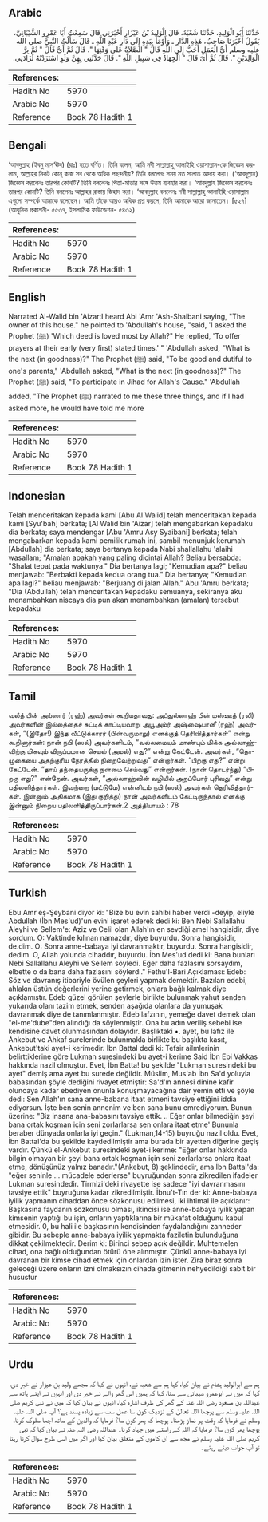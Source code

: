 ## Arabic


<div dir="rtl" lang="ar" style={{fontSize:'larger',backgroundColor:'#f8f9fa',padding:20}}>
حَدَّثَنَا أَبُو الْوَلِيدِ، حَدَّثَنَا شُعْبَةُ، قَالَ الْوَلِيدُ بْنُ عَيْزَارٍ أَخْبَرَنِي قَالَ سَمِعْتُ أَبَا عَمْرٍو الشَّيْبَانِيَّ، يَقُولُ أَخْبَرَنَا صَاحِبُ، هَذِهِ الدَّارِ ـ وَأَوْمَأَ بِيَدِهِ إِلَى دَارِ عَبْدِ اللَّهِ ـ قَالَ سَأَلْتُ النَّبِيَّ صلى الله عليه وسلم أَىُّ الْعَمَلِ أَحَبُّ إِلَى اللَّهِ قَالَ ‏"‏ الصَّلاَةُ عَلَى وَقْتِهَا ‏"‏‏.‏ قَالَ ثُمَّ أَىُّ قَالَ ‏"‏ ثُمَّ بِرُّ الْوَالِدَيْنِ ‏"‏‏.‏ قَالَ ثُمَّ أَىّ قَالَ ‏"‏ الْجِهَادُ فِي سَبِيلِ اللَّهِ ‏"‏‏.‏ قَالَ حَدَّثَنِي بِهِنَّ وَلَوِ اسْتَزَدْتُهُ لَزَادَنِي‏.‏
</div>
<div style={{backgroundColor:'#f8f9fa',padding:20, marginBottom: 10}}><table> <thead> <tr> <th>References:</th> <th></th> </tr> </thead> <tbody><tr><td>Hadith No</td><td>5970</td></tr><tr><td>Arabic No</td><td>5970</td></tr><tr><td>Reference</td><td>Book 78 Hadith 1</td></tr></tbody></table></div>

## Bengali


<div dir="ltr" lang="bn" style={{fontSize:'larger',backgroundColor:'#f8f9fa',padding:20}}>
‘আবদুল্লাহ (ইবনু মাস‘ঊদ) (রাঃ) হতে বর্ণিত। তিনি বলেন, আমি নবী সাল্লাল্লাহু আলাইহি ওয়াসাল্লাম-কে জিজ্ঞেস করলাম, আল্লাহর নিকট কোন্ কাজ সব থেকে অধিক পছন্দনীয়? তিনি বললেনঃ সময় মত সালাত আদায় করা। (‘আবদুল্লাহ) জিজ্ঞেস করলেনঃ তারপর কোনটি? তিনি বললেনঃ পিতা-মাতার সঙ্গে উত্তম ব্যবহার করা। ‘আবদুল্লাহ জিজ্ঞেস করলেনঃ তারপর কোনটি? তিনি বললেনঃ আল্লাহর রাস্তায় জিহাদ করা। ‘আবদুল্লাহ বললেনঃ নবী সাল্লাল্লাহু আলাইহি ওয়াসাল্লাম এগুলো সম্পর্কে আমাকে বলেছেন। আমি তাঁকে আরও অধিক প্রশ্ন করলে, তিনি আমাকে আরো জানাতেন। [৫২৭] (আধুনিক প্রকাশনী- ৫৫৩৭, ইসলামিক ফাউন্ডেশন- ৫৪৩২)
</div>
<div style={{backgroundColor:'#f8f9fa',padding:20, marginBottom: 10}}><table> <thead> <tr> <th>References:</th> <th></th> </tr> </thead> <tbody><tr><td>Hadith No</td><td>5970</td></tr><tr><td>Arabic No</td><td>5970</td></tr><tr><td>Reference</td><td>Book 78 Hadith 1</td></tr></tbody></table></div>

## English


<div dir="ltr" lang="en" style={{fontSize:'larger',backgroundColor:'#f8f9fa',padding:20}}>
Narrated Al-Walid bin 'Aizar:I heard Abi 'Amr 'Ash-Shaibani saying, "The owner of this house." he pointed to 'Abdullah's house, "said, 'I asked the Prophet (ﷺ) 'Which deed is loved most by Allah?" He replied, 'To offer prayers at their early (very first) stated times.' " 'Abdullah asked, "What is the next (in goodness)?" The Prophet (ﷺ) said, "To be good and dutiful to one's parents," 'Abdullah asked, "What is the next (in goodness)?" The Prophet (ﷺ) said, "To participate in Jihad for Allah's Cause." 'Abdullah added, "The Prophet (ﷺ) narrated to me these three things, and if I had asked more, he would have told me more
</div>
<div style={{backgroundColor:'#f8f9fa',padding:20, marginBottom: 10}}><table> <thead> <tr> <th>References:</th> <th></th> </tr> </thead> <tbody><tr><td>Hadith No</td><td>5970</td></tr><tr><td>Arabic No</td><td>5970</td></tr><tr><td>Reference</td><td>Book 78 Hadith 1</td></tr></tbody></table></div>

## Indonesian


<div dir="ltr" lang="id" style={{fontSize:'larger',backgroundColor:'#f8f9fa',padding:20}}>
Telah menceritakan kepada kami [Abu Al Walid] telah menceritakan kepada kami [Syu'bah] berkata; [Al Walid bin 'Aizar] telah mengabarkan kepadaku dia berkata; saya mendengar [Abu 'Amru Asy Syaibani] berkata; telah mengabarkan kepada kami pemilik rumah ini, sambil menunjuk kerumah [Abdullah] dia berkata; saya bertanya kepada Nabi shallallahu 'alaihi wasallam; "Amalan apakah yang paling dicintai Allah? Beliau bersabda: "Shalat tepat pada waktunya." Dia bertanya lagi; "Kemudian apa?" beliau menjawab: "Berbakti kepada kedua orang tua." Dia bertanya; "Kemudian apa lagi?" beliau menjawab: "Berjuang di jalan Allah." Abu 'Amru berkata; "Dia (Abdullah) telah menceritakan kepadaku semuanya, sekiranya aku menambahkan niscaya dia pun akan menambahkan (amalan) tersebut kepadaku
</div>
<div style={{backgroundColor:'#f8f9fa',padding:20, marginBottom: 10}}><table> <thead> <tr> <th>References:</th> <th></th> </tr> </thead> <tbody><tr><td>Hadith No</td><td>5970</td></tr><tr><td>Arabic No</td><td>5970</td></tr><tr><td>Reference</td><td>Book 78 Hadith 1</td></tr></tbody></table></div>

## Tamil


<div dir="ltr" lang="ta" style={{fontSize:'larger',backgroundColor:'#f8f9fa',padding:20}}>
வலீத் பின் அய்ஸார் (ரஹ்) அவர்கள் கூறியதாவது: அப்துல்லாஹ் பின் மஸ்ஊத் (ரலி) அவர்களின் இல்லத்தைச் சுட்டிக் காட்டியவாறு அபூஅம்ர் அஷ்ஷைபானீ (ரஹ்) அவர்கள், “(இதோ!) இந்த வீட்டுக்காரர் (பின்வருமாறு) எனக்குத் தெரிவித்தார்கள்” என்று கூறினார்கள்: நான் நபி (ஸல்) அவர்களிடம், “வல்லமையும் மாண்பும் மிக்க அல்லாஹ்விற்கு மிகவும் விருப்பமான செயல் (அமல்) எது?” என்று கேட்டேன். அவர்கள், “தொழுகையை அதற்குரிய நேரத்தில் நிறைவேற்றுவது” என்றார்கள். “பிறகு எது?” என்று கேட்டேன். “தாய் தந்தையருக்கு நன்மை செய்வது” என்றார்கள். (நான் தொடர்ந்து) “பிறகு எது?” என்றேன். அவர்கள், “அல்லாஹ்வின் வழியில் அறப்போர் புரிவது” என்று பதிலளித்தார்கள். இவற்றை (மட்டுமே) என்னிடம் நபி (ஸல்) அவர்கள் தெரிவித்தார்கள். இன்னும் அதிகமாக (இது குறித்து) நான் அவர்களிடம் கேட்டிருந்தால் எனக்கு இன்னும் நிறைய பதிலளித்திருப்பார்கள்.2 அத்தியாயம் : 78
</div>
<div style={{backgroundColor:'#f8f9fa',padding:20, marginBottom: 10}}><table> <thead> <tr> <th>References:</th> <th></th> </tr> </thead> <tbody><tr><td>Hadith No</td><td>5970</td></tr><tr><td>Arabic No</td><td>5970</td></tr><tr><td>Reference</td><td>Book 78 Hadith 1</td></tr></tbody></table></div>

## Turkish


<div dir="ltr" lang="tr" style={{fontSize:'larger',backgroundColor:'#f8f9fa',padding:20}}>
Ebu Amr eş-Şeybani diyor ki: "Bize bu evin sahibi haber verdi -deyip, eliyle Abdullah (İbn Mes'ud)'un evini işaret ederek dedi ki: Ben Nebi Sallallahu Aleyhi ve Sellem'e: Aziz ve Celil olan Allah'ın en sevdiği amel hangisidir, diye sordum. O: Vaktinde kılınan namazdır, diye buyurdu. Sonra hangisidir, de.dim. O: Sonra anne-babaya iyi davranmaktır, buyurdu. Sonra hangisidir, dedim. O, Allah yolunda cihaddır, buyurdu. İbn Mes'ud dedi ki: Bana bunları Nebi Sallallahu Aleyhi ve Sellem söyledi. Eğer daha fazlasını sorsaydım, elbette o da bana daha fazlasını söylerdi." Fethu'l-Bari Açıklaması: Edeb: Söz ve davranış itibariyle övülen şeyleri yapmak demektir. Bazıları edebi, ahlakın üstün değerlerini yerine getirmek, onlara bağlı kalmak diye açıklamıştır. Edeb güzel görülen şeylerle birlikte bulunmak yahut senden yukarıda olanı tazim etmek, senden aşağıda olanlara da yumuşak davranmak diye de tanımlanmıştır. Edeb lafzının, yemeğe davet demek olan "el-me'dube"den alındığı da söylenmiştir. Ona bu adın veriliş sebebi ise kendisine davet olunmasından dolayıdır. Başlıktaki •. ayet, bu lafız ile Ankebut ve Ahkaf surelerinde bulunmakla birlikte bu başlıkta kasıt, Ankebut'taki ayet-i kerimedir. İbn Battal dedi ki: Tefsir ailmlerinin belirttiklerine göre Lukman suresindeki bu ayet-i kerime Said İbn Ebi Vakkas hakkında nazil olmuştur. Evet, İbn Batta! bu şekilde "Lukman suresindeki bu ayet" demiş ama ayet bu surede değildir. Müslim, Mus'ab İbn Sa'd yoluyla babasından şöyle dediğini rivayet etmiştir: Sa'd'ın annesi dinine kafir oluncaya kadar ebediyen onunla konuşmayacağına dair yemin etti ve şöyle dedi: Sen Allah'ın sana anne-babana itaat etmeni tavsiye ettiğini iddia ediyorsun. İşte ben senin annenim ve ben sana bunu emrediyorum. Bunun üzerine: "Biz insana ana-babasını tavsiye ettik. .. Eğer onlar bilmediğin şeyi bana ortak koşman için seni zorlarlarsa sen onlara itaat etme' Bununla beraber dünyada onlarla iyi geçin." (Lukman,14-15) buyruğu nazil oldu. Evet, İbn Battal'da bu şekilde kaydedilmiştir ama burada bir ayetten diğerine geçiş vardır. Çünkü el-Ankebut suresindeki ayet-i kerime: "Eğer onlar hakkında bilgin olmayan bir şeyi bana ortak koşman için seni zorlarlarsa onlara itaat etme, dönüşünüz yalnız banadır."(Ankebut, 8) şeklindedir, ama İbn Battal'da: "eğer seninle ... mücadele ederlerse" buyruğundan sonra zikredilen ifadeler Lukman suresindedir. Tirmizi'deki rivayette ise sadece "iyi davranmasını tavsiye ettik" buyruğuna kadar zikredilmiştir. İbnu't-Tın der ki: Anne-babaya iyilik yapmanın cihaddan önce sözkonusu edilmesi, iki ihtimal ile açıklanır: Başkasına faydanın sözkonusu olması, ikincisi ise anne-babaya iyilik yapan kimsenin yaptığı bu işin, onların yaptıklarına bir mükafat olduğunu kabul etmesidir. 0, bu hali ile başkasının kendisinden faydalandığını zanneder gibidir. Bu sebeple anne-babaya iyilik yapmakta faziletin bulunduğuna dikkat çekilmektedir. Derim ki: Birinci sebep açık değildir. Muhtemelen cihad, ona bağlı olduğundan ötürü öne alınmıştır. Çünkü anne-babaya iyi davranan bir kimse cihad etmek için onlardan izin ister. Zira biraz sonra geleceği üzere onların izni olmaksızın cihada gitmenin nehyedildiği sabit bir husustur
</div>
<div style={{backgroundColor:'#f8f9fa',padding:20, marginBottom: 10}}><table> <thead> <tr> <th>References:</th> <th></th> </tr> </thead> <tbody><tr><td>Hadith No</td><td>5970</td></tr><tr><td>Arabic No</td><td>5970</td></tr><tr><td>Reference</td><td>Book 78 Hadith 1</td></tr></tbody></table></div>

## Urdu


<div dir="rtl" lang="ur" style={{fontSize:'larger',backgroundColor:'#f8f9fa',padding:20}}>
ہم سے ابوالولید ہشام نے بیان کیا، کہا ہم سے شعبہ نے، انہوں نے کہا کہ مجھے ولید بن عیزار نے خبر دی، کہا کہ میں نے ابوعمرو شیبانی سے سنا، کہا کہ ہمیں اس گھر والے نے خبر دی اور انہوں نے اپنے ہاتھ سے عبداللہ بن مسعود رضی اللہ عنہ کے گھر کی طرف اشارہ کیا، انہوں نے بیان کیا کہ میں نے نبی کریم صلی اللہ علیہ وسلم سے پوچھا اللہ تعالیٰ کے نزدیک کون سا عمل سب سے زیادہ پسند ہے؟ آپ صلی اللہ علیہ وسلم نے فرمایا کہ وقت پر نماز پڑھنا۔ پوچھا کہ پھر کون سا؟ فرمایا کہ والدین کے ساتھ اچھا سلوک کرنا، پوچھا پھر کون سا؟ فرمایا کہ اللہ کے راستے میں جہاد کرنا۔ عبداللہ رضی اللہ عنہ نے بیان کیا کہ نبی کریم صلی اللہ علیہ وسلم نے مجھ سے ان کاموں کے متعلق بیان کیا اور اگر میں اسی طرح سوال کرتا رہتا تو آپ جواب دیتے رہتے۔
</div>
<div style={{backgroundColor:'#f8f9fa',padding:20, marginBottom: 10}}><table> <thead> <tr> <th>References:</th> <th></th> </tr> </thead> <tbody><tr><td>Hadith No</td><td>5970</td></tr><tr><td>Arabic No</td><td>5970</td></tr><tr><td>Reference</td><td>Book 78 Hadith 1</td></tr></tbody></table></div>